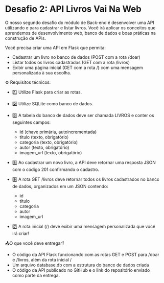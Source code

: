 # Desafio 2: API Livros Vai Na Web

O nosso segundo desafio do módulo de Back-end é desenvolver uma API utilizando e para cadastrar e listar livros. Você irá aplicar os  conceitos que aprendemos de desenvolvimento web, banco de dados e boas práticas na construção de APIs.  

Você precisa criar uma API em Flask que permita:

- Cadastrar um livro no banco de dados (POST com a rota /doar)  
- Listar todos os livros cadastrados (GET com a rota /livros)  
- Exibir uma página inicial (GET com a rota /) com uma mensagem personalizada à sua escolha.

⚙️ Requisitos técnicos:

- 1️⃣ Utilize Flask para criar as rotas.
- 2️⃣ Utilize SQLite como banco de dados.  
- 3️⃣ A tabela do banco de dados deve ser chamada LIVROS e conter os seguintes campos:

    - id (chave primária, autoincrementada)
    - titulo (texto, obrigatório)
    - categoria (texto, obrigatório)
    - autor (texto, obrigatório)
    - imagem_url (texto, obrigatório)

- 5️⃣ Ao cadastrar um novo livro, a API deve retornar uma resposta JSON com o código 201 confirmando o cadastro.  
- 6️⃣ A rota GET /livros deve retornar todos os livros cadastrados no banco de dados, organizados em um JSON contendo: 
    - id
    - título
    - categoria
    - autor
    - imagem_url  

- 7️⃣ A rota inicial (/) deve exibir uma mensagem personalizada que você irá criar!

📤O que você deve entregar?

- O código da API Flask funcionando com as rotas GET e POST para /doar e /livros, além da rota inicial /  
- Um arquivo database.db com a estrutura do banco de dados criada
- O código da API publicado no GitHub e o link do repositório enviado como parte da entrega.